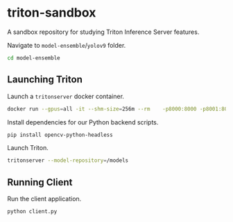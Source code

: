 # triton-sandbox

A sandbox repository for studying Triton Inference Server features.

Navigate to `model-ensemble`/`yolov9` folder.
```bash
cd model-ensemble
```


## Launching Triton
Launch a `tritonserver` docker container.
```bash
docker run --gpus=all -it --shm-size=256m --rm    -p8000:8000 -p8001:8001 -p8002:8002   -v ${PWD}:/workspace/ -v ${PWD}/model_repository:/models   nvcr.io/nvidia/tritonserver:24.01-py3
```

Install dependencies for our Python backend scripts.
```bash
pip install opencv-python-headless
```

Launch Triton.
```bash
tritonserver --model-repository=/models
```

## Running Client
Run the client application.
```bash
python client.py
```
